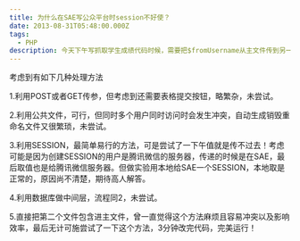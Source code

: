 ```yaml
---
title: 为什么在SAE写公众平台时session不好使？
date: 2013-08-31T05:48:00.000Z
tags:
  - PHP
description: 今天下午写抓取学生成绩代码时候，需要把$fromUsername从主文件传到另一个文件进行处理
---
```

考虑到有如下几种处理方法



1.利用POST或者GET传参，但考虑到还需要表格提交按钮，略繁杂，未尝试。



2.利用公共文件，可行，但同时多个用户同时访问时会发生冲突，自动生成销毁重命名文件又很繁琐，未尝试。



3.利用SESSION，最简单易行的方法，可是尝试了一下午值就是传不过去！考虑可能是因为创建SESSION的用户是腾讯微信的服务器，传递的时候是在SAE，最后取值也是给腾讯微信服务器。但做实验用本地给SAE一个SESSION，本地取是正常的，原因尚不清楚，期待高人解答。



4.利用数据库做中间层，流程同2，未尝试。



5.直接把第二个文件包含进主文件，曾一直觉得这个方法麻烦且容易冲突以及影响效率，最后无计可施尝试了一下这个方法，3分钟改完代码，完美运行！
